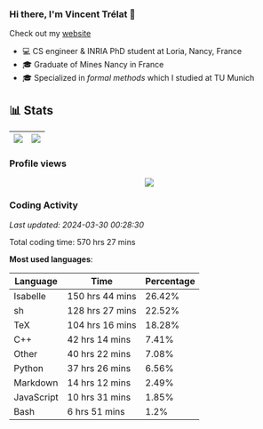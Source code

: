 ### Hi there, I'm Vincent Trélat 👋

Check out my [website](https://vtrelat.github.io)

-   💻 CS engineer & INRIA PhD student at Loria, Nancy, France
-   🎓 Graduate of Mines Nancy in France
-   🎓 Specialized in _formal methods_ which I studied at TU Munich

## 📊 **Stats**

| <img align="center" src="https://readme-stats.clckblog.space/api?username=VTrelat&show_icons=true&include_all_commits=true&theme=tokyonight&hide_border=true" /> | <img align="center" src="https://readme-stats.clckblog.space/api/top-langs/?username=VTrelat&layout=compact&theme=tokyonight&hide_border=true" /> |
| ---------------------------------------------------------------------------------------------------------------------------------------------------------------- | ------------------------------------------------------------------------------------------------------------------------------------------------- |

### Profile views

<p align="center">
 <img src="https://profile-counter.glitch.me/VTrelat/count.svg" />
</p>

<!--automations-->
### Coding Activity
_Last updated: 2024-03-30 00:28:30_

Total coding time: 570 hrs 27 mins

**Most used languages**:

| Language | Time | Percentage |
| ------------- | ------------- | ------------- |
| Isabelle | 150 hrs 44 mins | 26.42% |
| sh | 128 hrs 27 mins | 22.52% |
| TeX | 104 hrs 16 mins | 18.28% |
| C++ | 42 hrs 14 mins | 7.41% |
| Other | 40 hrs 22 mins | 7.08% |
| Python | 37 hrs 26 mins | 6.56% |
| Markdown | 14 hrs 12 mins | 2.49% |
| JavaScript | 10 hrs 31 mins | 1.85% |
| Bash | 6 hrs 51 mins | 1.2% |

